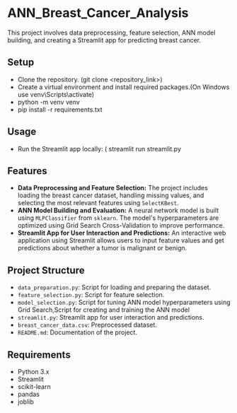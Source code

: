 ﻿# ANN_Breast_Cancer_Analysis

This project involves data preprocessing, feature selection, ANN model building, and creating a Streamlit app for predicting breast cancer.

## Setup

- Clone the repository. (git clone <repository_link>)
- Create a virtual environment and install required packages.(On Windows use venv\Scripts\activate)
- python -m venv venv
- pip install -r requirements.txt


## Usage

- Run the Streamlit app locally: ( streamlit run streamlit.py

## Features

- **Data Preprocessing and Feature Selection:** The project includes loading the breast cancer dataset, handling missing values, and selecting the most relevant features using `SelectKBest`.
- **ANN Model Building and Evaluation:** A neural network model is built using `MLPClassifier` from `sklearn`. The model's hyperparameters are optimized using Grid Search Cross-Validation to improve performance.
- **Streamlit App for User Interaction and Predictions:** An interactive web application using Streamlit allows users to input feature values and get predictions about whether a tumor is malignant or benign.

## Project Structure

- `data_preparation.py`: Script for loading and preparing the dataset.
- `feature_selection.py`: Script for feature selection.
- `model_selection.py`: Script for tuning ANN model hyperparameters using Grid Search,Script for creating and training the ANN model
- `streamlit.py`: Streamlit app for user interaction and predictions.
- `breast_cancer_data.csv`: Preprocessed dataset.
- `README.md`: Documentation of the project.

## Requirements

- Python 3.x
- Streamlit
- scikit-learn
- pandas
- joblib


